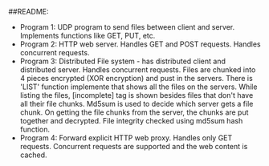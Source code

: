##README:
* Program 1: UDP program to send files between client and server. Implements functions like GET, PUT, etc. 
* Program 2: HTTP web server. Handles GET and POST requests. Handles concurrent requests.
* Program 3: Distributed File system - has distributed client and distributed server. Handles concurrent requests. Files are chunked into 4 pieces encrypted (XOR encryption) and pust in the servers. There is 'LIST' function implemente that shows all the files on the servers.
While listing the files, [incomplete] tag is shown besides files that don't have all their file chunks. Md5sum is used to decide which server gets a file chunk. On getting the file chunks from the server, the chunks are put together and decrypted. File integrity checked using md5sum hash function.
* Program 4: Forward explicit HTTP web proxy. Handles only GET requests. Concurrent requests are supported and the web content is cached.

